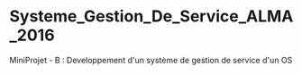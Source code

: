 # Systeme_Gestion_De_Service_ALMA_2016
MiniProjet  - B : Developpement d'un système de gestion de service d'un OS
